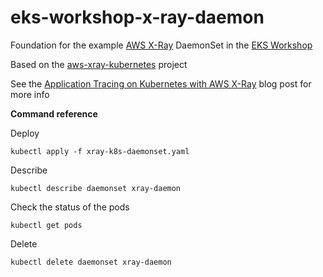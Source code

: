# eks-workshop-x-ray-daemon

Foundation for the example [AWS X-Ray](https://aws.amazon.com/xray/) DaemonSet in the [EKS Workshop](https://eksworkshop.com/)

Based on the [aws-xray-kubernetes](https://github.com/aws-samples/aws-xray-kubernetes) project

See the [Application Tracing on Kubernetes with AWS X-Ray](https://aws.amazon.com/blogs/compute/application-tracing-on-kubernetes-with-aws-x-ray/) blog post for more info

**Command reference**

Deploy
```
kubectl apply -f xray-k8s-daemonset.yaml
```

Describe
```
kubectl describe daemonset xray-daemon
```

Check the status of the pods
```
kubectl get pods
```

Delete
```
kubectl delete daemonset xray-daemon
```


